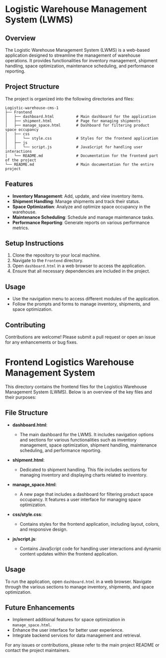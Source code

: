 # Logistic Warehouse Management System (LWMS)

## Overview
The Logistic Warehouse Management System (LWMS) is a web-based application designed to streamline the management of warehouse operations. It provides functionalities for inventory management, shipment handling, space optimization, maintenance scheduling, and performance reporting.

## Project Structure
The project is organized into the following directories and files:

```
Logistic-warehouse-cms-1
├── Frontend
│   ├── dashboard.html          # Main dashboard for the application
│   ├── shipment.html           # Page for managing shipments
│   ├── manage_space.html       # Dashboard for filtering product space occupancy
│   ├── css
│   │   └── style.css           # Styles for the frontend application
│   ├── js
│   │   └── script.js           # JavaScript for handling user interactions
│   └── README.md               # Documentation for the frontend part of the project
└── README.md                   # Main documentation for the entire project
```

## Features
- **Inventory Management**: Add, update, and view inventory items.
- **Shipment Handling**: Manage shipments and track their status.
- **Space Optimization**: Analyze and optimize space occupancy in the warehouse.
- **Maintenance Scheduling**: Schedule and manage maintenance tasks.
- **Performance Reporting**: Generate reports on various performance metrics.

## Setup Instructions
1. Clone the repository to your local machine.
2. Navigate to the `Frontend` directory.
3. Open `dashboard.html` in a web browser to access the application.
4. Ensure that all necessary dependencies are included in the project.

## Usage
- Use the navigation menu to access different modules of the application.
- Follow the prompts and forms to manage inventory, shipments, and space optimization.

## Contributing
Contributions are welcome! Please submit a pull request or open an issue for any enhancements or bug fixes.


# Frontend Logistics Warehouse Management System

This directory contains the frontend files for the Logistics Warehouse Management System (LWMS). Below is an overview of the key files and their purposes:

## File Structure

- **dashboard.html**: 
  - The main dashboard for the LWMS. It includes navigation options and sections for various functionalities such as inventory management, space optimization, shipment handling, maintenance scheduling, and performance reporting.

- **shipment.html**: 
  - Dedicated to shipment handling. This file includes sections for managing inventory and displaying charts related to inventory.

- **manage_space.html**: 
  - A new page that includes a dashboard for filtering product space occupancy. It features a user interface for managing space optimization.

- **css/style.css**: 
  - Contains styles for the frontend application, including layout, colors, and responsive design.

- **js/script.js**: 
  - Contains JavaScript code for handling user interactions and dynamic content updates within the frontend application.

## Usage

To run the application, open `dashboard.html` in a web browser. Navigate through the various sections to manage inventory, shipments, and space optimization.

## Future Enhancements

- Implement additional features for space optimization in `manage_space.html`.
- Enhance the user interface for better user experience.
- Integrate backend services for data management and retrieval.

For any issues or contributions, please refer to the main project README or contact the project maintainers.